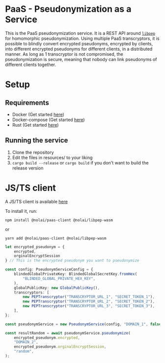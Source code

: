 # PaaS - Pseudonymization as a Service

This is the PaaS pseudonymization service. It is a REST API around [`libpep`](https://github.com/JobDoesburg/libpep) for homomorphic pseudonymization.
Using multiple PaaS transcryptors, it is possible to blindly convert encrypted pseudonyms, encrypted by clients, into different encrypted pseudonyms for different clients, in a distributed manner.
As long as 1 transcryptor is not compromised, the pseudonymization is secure, meaning that nobody can link pseudonyms of different clients together.

# Setup
## Requirements
- Docker (Get started [here](https://docs.docker.com/get-docker/))
- Docker-compose (Get started [here](https://docs.docker.com/compose/install/))
- Rust (Get started [here](https://www.rust-lang.org/tools/install))

## Running the service
1. Clone the repository
2. Edit the files in resources/ to your liking
3. ```cargo build --release``` or ```cargo build``` if you don't want to build the release version

# JS/TS client
A JS/TS client is available [here](https://www.npmjs.com/package/@nolai/paas-client)

To install it, run:

```npm install @nolai/paas-client @nolai/libpep-wasm``` 

or 

```yarn add @nolai/paas-client @nolai/libpep-wasm```

```typescript
let encrypted_pseudonym = {
    encrypted,
    orginalEncryptSession
} // This is the encrypted pseudonym you want to pseudonymize

const config: PseudonymServiceConfig = {
    blindedGlobalPrivateKey: BlindedGlobalSecretKey.fromHex(
        "BLINDED_GLOBAL_PRIVATE_HEX_KEY",
    ),
    globalPublicKey: new GlobalPublicKey(),
    transcryptors: [
        new PEPTranscryptor("TRANSCRYPTOR_URL_1", "SECRET_TOKEN_1"),
        new PEPTranscryptor("TRANSCRYPTOR_URL_2", "SECRET_TOKEN_2"),
        new PEPTranscryptor("TRANSCRYPTOR_URL_3", "SECRET_TOKEN_3"),
    ],
};

const pseudonymService = new PseudonymService(config, "DOMAIN_1", false);

const resultRandom = await pseudonymService.pseudonymize(
    encrypted_pseudonym.encrypted,
    "DOMAIN_2",
    encrypted_pseudonym.orginalEncryptSession,
    "random",
);
```